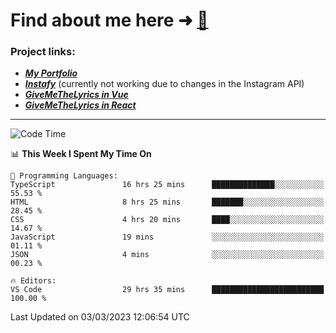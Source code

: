 # Find about me here ➜ [🧑](https://pauabella.dev)

### Project links:
- ***[My Portfolio](https://pauabella.dev)***
- ***[Instafy](https://instafy.me)*** (currently not working due to changes in the Instagram API)
- ***[GiveMeTheLyrics in Vue](https://lyrics.pauabella.dev)***
- ***[GiveMeTheLyrics in React](https://pauabella.dev/GiveMeTheLyrics)***

---
<!--START_SECTION:waka-->
![Code Time](http://img.shields.io/badge/Code%20Time-1%2C958%20hrs%2022%20mins-blue)

📊 **This Week I Spent My Time On** 

```text
💬 Programming Languages: 
TypeScript               16 hrs 25 mins      ██████████████░░░░░░░░░░░   55.53 % 
HTML                     8 hrs 25 mins       ███████░░░░░░░░░░░░░░░░░░   28.45 % 
CSS                      4 hrs 20 mins       ████░░░░░░░░░░░░░░░░░░░░░   14.67 % 
JavaScript               19 mins             ░░░░░░░░░░░░░░░░░░░░░░░░░   01.11 % 
JSON                     4 mins              ░░░░░░░░░░░░░░░░░░░░░░░░░   00.23 % 

🔥 Editors: 
VS Code                  29 hrs 35 mins      █████████████████████████   100.00 % 
```


 Last Updated on 03/03/2023 12:06:54 UTC
<!--END_SECTION:waka-->
